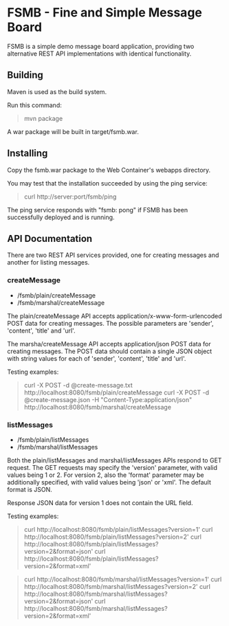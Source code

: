 FSMB - Fine and Simple Message Board
====================================

FSMB is a simple demo message board application, providing two alternative
REST API implementations with identical functionality.


Building
---------

Maven is used as the build system.

Run this command:

> mvn package

A war package will be built in target/fsmb.war.


Installing
----------

Copy the fsmb.war package to the Web Container's webapps directory.

You may test that the installation succeeded by using the ping service:

> curl http://server:port/fsmb/ping
 
The ping service responds with "fsmb: pong" if FSMB has been successfully
deployed and is running.


API Documentation
-----------------

There are two REST API services provided, one for creating messages and
another for listing messages.


### createMessage

* /fsmb/plain/createMessage
* /fsmb/marshal/createMessage

The plain/createMessage API accepts application/x-www-form-urlencoded POST
data for creating messages. The possible parameters are 'sender', 'content',
'title' and 'url'.  

The marsha/createMessage API accepts application/json POST data for creating
messages. The POST data should contain a single JSON object with string
values for each of 'sender', 'content', 'title' and 'url'.

Testing examples:

> curl -X POST -d @create-message.txt http://localhost:8080/fsmb/plain/createMessage
> curl -X POST -d @create-message.json -H "Content-Type:application/json" http://localhost:8080/fsmb/marshal/createMessage

### listMessages

* /fsmb/plain/listMessages
* /fsmb/marshal/listMessages

Both the plain/listMessages and marshal/listMessages APIs respond to GET
request. The GET requests may specify the 'version' parameter, with valid
values being 1 or 2. For version 2, also the 'format' parameter may be
additionally specified, with valid values being 'json' or 'xml'. The default
format is JSON.

Response JSON data for version 1 does not contain the URL field.

Testing examples:

> curl http://localhost:8080/fsmb/plain/listMessages?version=1'
> curl http://localhost:8080/fsmb/plain/listMessages?version=2'
> curl http://localhost:8080/fsmb/plain/listMessages?version=2&format=json'
> curl http://localhost:8080/fsmb/plain/listMessages?version=2&format=xml'

> curl http://localhost:8080/fsmb/marshal/listMessages?version=1'
> curl http://localhost:8080/fsmb/marshal/listMessages?version=2'
> curl http://localhost:8080/fsmb/marshal/listMessages?version=2&format=json'
> curl http://localhost:8080/fsmb/marshal/listMessages?version=2&format=xml'
